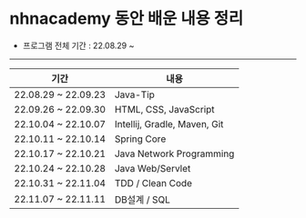 # nhnacademy 동안 배운 내용 정리

- 프로그램 전체 기간 : 22.08.29 ~ 

---
|**기간**| **내용**|
|---|---|
|22.08.29 ~ 22.09.23 | Java-Tip |
|22.09.26 ~ 22.09.30| HTML, CSS, JavaScript |
|22.10.04 ~ 22.10.07| Intellij, Gradle, Maven, Git |
|22.10.11 ~ 22.10.14| Spring Core |
|22.10.17 ~ 22.10.21 | Java Network Programming|
|22.10.24 ~ 22.10.28 | Java Web/Servlet |
|22.10.31 ~ 22.11.04 | TDD / Clean Code|
|22.11.07 ~ 22.11.11 | DB설계 / SQL |